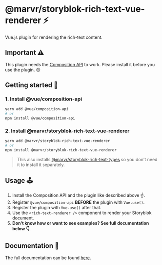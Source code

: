 # @marvr/storyblok-rich-text-vue-renderer :zap:

Vue.js plugin for rendering the rich-text content.

## Important :warning:

This plugin needs the [Composition API](https://github.com/vuejs/composition-api) to work.
Please install it before you use the plugin. :blush:

## Getting started :rocket:

### 1. Install @vue/composition-api

```bash
yarn add @vue/composition-api
# or
npm install @vue/composition-api
```

### 2. Install @marvr/storyblok-rich-text-vue-renderer

```bash
yarn add @marvr/storyblok-rich-text-vue-renderer
# or
npm install @marvr/storyblok-rich-text-vue-renderer
```

> This also installs [@marvr/storyblok-rich-text-types](https://github.com/MarvinRudolph/storyblok-rich-text-renderer/tree/next/packages/storyblok-rich-text-types) so you don't need it to install it separately.

## Usage :joystick:

1. Install the Composition API and the plugin like described above :point_up:.
2. Register `@vue/composition-api` **BEFORE** the plugin with `Vue.use()`.
3. Register the plugin with `Vue.use()` after that.
4. Use the `<rich-text-renderer />` component to render your Storyblok document.
5. **Don't know how or want to see examples? See full documentation below :point_down:**.

## Documentation :notebook_with_decorative_cover:

The full documentation can be found [here](https://storyblok-rich-text-renderer.netlify.com/).

